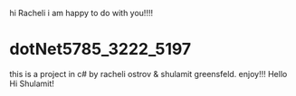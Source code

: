 hi Racheli i am happy to do with you!!!!
# dotNet5785_3222_5197
this is a project in c# by racheli ostrov &amp; shulamit greensfeld. enjoy!!!
Hello Hi Shulamit!
